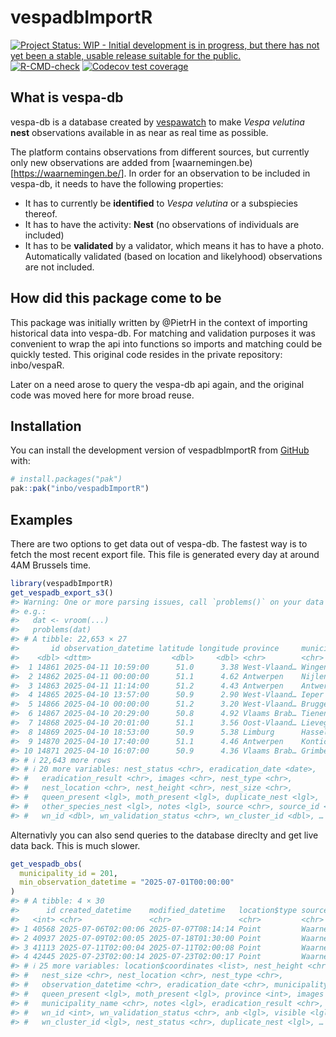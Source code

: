 
<!-- README.md is generated from README.Rmd. Please edit that file -->

# vespadbImportR

<!-- badges: start -->

[![Project Status: WIP - Initial development is in progress, but there
has not yet been a stable, usable release suitable for the
public.](https://www.repostatus.org/badges/latest/wip.svg)](https://www.repostatus.org/#wip)
[![R-CMD-check](https://github.com/inbo/vespadbImportR/actions/workflows/R-CMD-check.yaml/badge.svg)](https://github.com/inbo/vespadbImportR/actions/workflows/R-CMD-check.yaml)
[![Codecov test
coverage](https://codecov.io/gh/inbo/vespadbImportR/graph/badge.svg)](https://app.codecov.io/gh/inbo/vespadbImportR)
<!-- badges: end -->

## What is vespa-db

vespa-db is a database created by
[vespawatch](https://vespawatch.be/en/) to make *Vespa velutina*
**nest** observations available in as near as real time as possible.

The platform contains observations from different sources, but currently
only new observations are added from
\[waarnemingen.be)\[<https://waarnemingen.be/>\]. In order for an
observation to be included in vespa-db, it needs to have the following
properties:

- It has to currently be **identified** to *Vespa velutina* or a
  subspiecies thereof.
- It has to have the activity: **Nest** (no observations of individuals
  are included)
- It has to be **validated** by a validator, which means it has to have
  a photo. Automatically validated (based on location and likelyhood)
  observations are not included.

## How did this package come to be

This package was initially written by @PietrH in the context of
importing historical data into vespa-db. For matching and validation
purposes it was convenient to wrap the api into functions so imports and
matching could be quickly tested. This original code resides in the
private repository: inbo/vespaR.

Later on a need arose to query the vespa-db api again, and the original
code was moved here for more broad reuse.

## Installation

You can install the development version of vespadbImportR from
[GitHub](https://github.com/) with:

``` r
# install.packages("pak")
pak::pak("inbo/vespadbImportR")
```

## Examples

There are two options to get data out of vespa-db. The fastest way is to
fetch the most recent export file. This file is generated every day at
around 4AM Brussels time.

``` r
library(vespadbImportR)
get_vespadb_export_s3()
#> Warning: One or more parsing issues, call `problems()` on your data frame for details,
#> e.g.:
#>   dat <- vroom(...)
#>   problems(dat)
#> # A tibble: 22,653 × 27
#>       id observation_datetime latitude longitude province     municipality anb  
#>    <dbl> <dttm>                  <dbl>     <dbl> <chr>        <chr>        <lgl>
#>  1 14861 2025-04-11 10:59:00      51.0      3.38 West-Vlaand… Wingene      FALSE
#>  2 14862 2025-04-11 00:00:00      51.1      4.62 Antwerpen    Nijlen       FALSE
#>  3 14863 2025-04-11 11:14:00      51.2      4.43 Antwerpen    Antwerpen    FALSE
#>  4 14865 2025-04-10 13:57:00      50.9      2.90 West-Vlaand… Ieper        FALSE
#>  5 14866 2025-04-10 00:00:00      51.2      3.20 West-Vlaand… Brugge       FALSE
#>  6 14867 2025-04-10 20:29:00      50.8      4.92 Vlaams Brab… Tienen       FALSE
#>  7 14868 2025-04-10 20:01:00      51.1      3.56 Oost-Vlaand… Lievegem     FALSE
#>  8 14869 2025-04-10 18:53:00      50.9      5.38 Limburg      Hasselt      FALSE
#>  9 14870 2025-04-10 17:40:00      51.1      4.46 Antwerpen    Kontich      FALSE
#> 10 14871 2025-04-10 16:07:00      50.9      4.36 Vlaams Brab… Grimbergen   FALSE
#> # ℹ 22,643 more rows
#> # ℹ 20 more variables: nest_status <chr>, eradication_date <date>,
#> #   eradication_result <chr>, images <chr>, nest_type <chr>,
#> #   nest_location <chr>, nest_height <chr>, nest_size <chr>,
#> #   queen_present <lgl>, moth_present <lgl>, duplicate_nest <lgl>,
#> #   other_species_nest <lgl>, notes <lgl>, source <chr>, source_id <dbl>,
#> #   wn_id <dbl>, wn_validation_status <chr>, wn_cluster_id <dbl>, …
```

Alternativly you can also send queries to the database direclty and get
live data back. This is much slower.

``` r
get_vespadb_obs(
  municipality_id = 201,
  min_observation_datetime = "2025-07-01T00:00:00"
)
#> # A tibble: 4 × 30
#>      id created_datetime    modified_datetime   location$type source   source_id
#>   <int> <chr>               <chr>               <chr>         <chr>    <lgl>    
#> 1 40568 2025-07-06T02:00:06 2025-07-07T08:14:14 Point         Waarnem… NA       
#> 2 40937 2025-07-09T02:00:05 2025-07-18T01:30:00 Point         Waarnem… NA       
#> 3 41113 2025-07-11T02:00:04 2025-07-11T02:00:08 Point         Waarnem… NA       
#> 4 42445 2025-07-23T02:00:14 2025-07-23T02:00:17 Point         Waarnem… NA       
#> # ℹ 25 more variables: location$coordinates <list>, nest_height <chr>,
#> #   nest_size <chr>, nest_location <chr>, nest_type <chr>,
#> #   observation_datetime <chr>, eradication_date <chr>, municipality <int>,
#> #   queen_present <lgl>, moth_present <lgl>, province <int>, images <list>,
#> #   municipality_name <chr>, notes <lgl>, eradication_result <chr>,
#> #   wn_id <int>, wn_validation_status <chr>, anb <lgl>, visible <lgl>,
#> #   wn_cluster_id <lgl>, nest_status <chr>, duplicate_nest <lgl>, …
```
